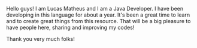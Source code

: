 Hello guys!
I am Lucas Matheus and I am a Java Developer. I have been developing in this language for about a year. 
It's been a great time to learn and to create great things from this resource.
That will be a big pleasure to have people here, sharing and improving my codes!

Thank you very much folks!
